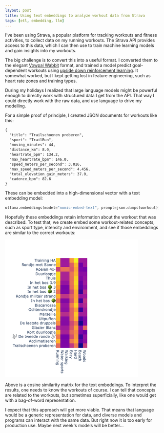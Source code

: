```yaml
---
layout: post
title: Using text embeddings to analyze workout data from Strava
tags: [etl, embedding, llm]
---
```


I've been using Strava, a popular platform for tracking workouts and fitness
activities, to collect data on my running workouts. The Strava API provides
access to this data, which I can then use to train machine learning models and
gain insights into my workouts.

The big challenge is to convert this into a useful format. I converted them to
the elegant [Vowpal Wabbit](https://vowpalwabbit.org) format, and trained a
model predict goal-dependent workouts using [upside down reinforcement
learning](https://arxiv.org/abs/1912.02875). It somewhat worked, but I kept
getting lost in feature engineering, such as heart rate zones and
training types.

During my holidays I realized that large language models might be powerful
enough to directly work with structured data I get from the API. That way I
could directly work with the raw data, and use language to drive my modelling.

For a simple proof of principle, I created JSON documents for workouts like
this:

```
{
  "title": "Trailschoenen proberen",
  "sport": "TrailRun",
  "moving_minutes": 44,
  "distance_km": 8.0,
  "heartrate_bpm": 134.2,
  "max_heartrate_bpm": 146.0,
  "speed_meters_per_second": 3.016,
  "max_speed_meters_per_second": 4.456,
  "total_elevation_gain_meters": 37.0,
  "cadence_bpm": 82.6
}
```

These can be embedded into a high-dimensional vector with a text embedding
model: 

```Python
ollama.embeddings(model="nomic-embed-text", prompt=json.dumps(workout))
```

Hopefully these embeddings retain information about the workout that was
described. To test that, we create embed some workout-related concepts, such as
sport type, intensity and environment, and see if those embeddings are similar
to the correct workouts:

![Embedding similarity matrix](/assets/strava-nomic-embeddings.png)

Above is a cosine similarity matrix for the text embeddings. To interpret the
results, one needs to know the workouts of course. I can tell that concepts are
related to the workouts, but sometimes superficially, like one would get with a
bag-of-word representation. 

I expect that this approach will get more viable. That means that language would
be a generic representation for data, and diverse models and programs can
interact with the same data. But right now it is too early for production use.
Maybe next week's models will be better... 